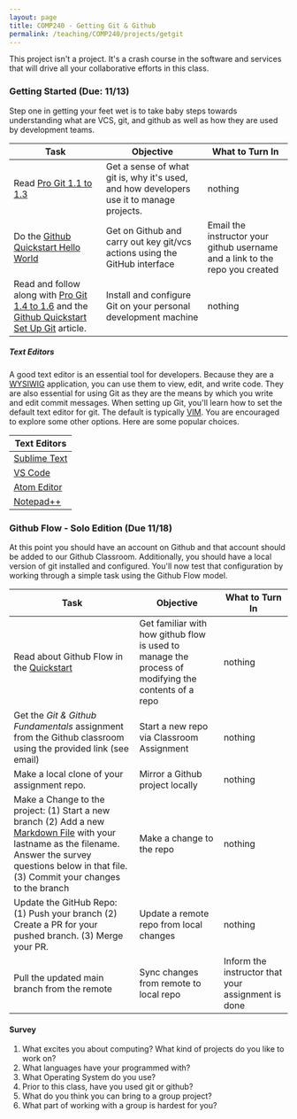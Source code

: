 ```yaml
---
layout: page
title: COMP240 - Getting Git & Github
permalink: /teaching/COMP240/projects/getgit
---
```


This project isn't a project. It's a crash course in the software and services that will drive all your collaborative efforts in this class.

### Getting Started (Due: 11/13)

Step one in getting your feet wet is to take baby steps towards understanding what are VCS, git, and github as well as how they are used by development teams.

| Task | Objective | What to Turn In |
| --- | --- | --- |
| Read [Pro Git 1.1 to 1.3](https://git-scm.com/book/en/v2) |  Get a sense of what git is, why it's used, and how developers use it to manage projects. |  nothing |
| Do the [Github Quickstart Hello World](https://docs.github.com/en/get-started/quickstart)  | Get on Github and carry out key git/vcs actions using the GitHub interface | Email the instructor your github username and a link to the repo you created |
| Read and follow along with [Pro Git 1.4 to 1.6](https://git-scm.com/book/en/v2) and the [Github Quickstart Set Up Git](https://docs.github.com/en/get-started/quickstart/set-up-git) article.  | Install and configure Git on your personal development machine | nothing |

##### Text Editors

A good text editor is an essential tool for developers. Because they are a [WYSIWIG](https://en.wikipedia.org/wiki/WYSIWYG) application, you can use them to view, edit, and write code. They are also essential for using Git as they are the means by which you write and edit commit messages. When setting up Git, you'll learn how to set the default text editor for git. The default is typically [VIM](https://www.vim.org/docs.php). You are encouraged to explore some other options. Here are some popular choices.

| Text Editors |
| ------------ |
| [Sublime Text](https://www.sublimetext.com/) |
| [VS Code](https://code.visualstudio.com/) |
| [Atom Editor](https://atom.io/) |
| [Notepad++](https://notepad-plus-plus.org/downloads/) |

### Github Flow - Solo Edition (Due 11/18)

At this point you should have an account on Github and that account should be added to our Github Classroom. Additionally, you should have a local version of git installed and configured. You'll now test that configuration by working through a simple task using the Github Flow model.

| Task | Objective | What to Turn In |
| --- | --- | --- |
| Read about Github Flow in the [Quickstart](https://docs.github.com/en/get-started/quickstart/github-flow) | Get familiar with how github flow is used to manage the process of modifying the contents of a repo | nothing |
| Get the *Git & Github Fundamentals* assignment from the Github classroom using the provided link (see email) | Start a new repo via Classroom Assignment | nothing |
| Make a local clone of your assignment repo. | Mirror a Github project locally | nothing |
| Make a Change to the project: (1) Start a new branch (2) Add a new [Markdown File](https://docs.github.com/en/github/writing-on-github/getting-started-with-writing-and-formatting-on-github/basic-writing-and-formatting-syntax) with your lastname as the filename. Answer the survey questions below in that file. (3) Commit your changes to the branch | Make a change to the repo | nothing |
| Update the GitHub Repo: (1) Push your branch (2) Create a PR for your pushed branch. (3) Merge your PR. | Update a remote repo from local changes | nothing |
| Pull the updated main branch from the remote | Sync changes from remote to local repo | Inform the instructor that your assignment is done |

#### Survey

  1. What excites you about computing? What kind of projects do you like to work on?
  2. What languages have your programmed with?
  3. What Operating System do you use?
  4. Prior to this class, have you used git or github?
  5. What do you think you can bring to a group project?
  6. What part of working with a group is hardest for you?
